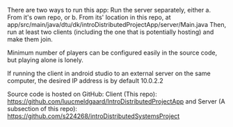 There are two ways to run this app:
Run the server separately, either
    a. From it's own repo, or
    b. From its' location in this repo, at app/src/main/java/dtu/dk/introDistributedProjectApp/server/Main.java 
Then, run at least two clients (including the one that is potentially hosting) and make them join.

Minimum number of players can be configured easily in the source code, but playing alone is lonely.

If running the client in android studio to an external server on the same computer, the desired IP address is by default 10.0.2.2

Source code is hosted on GitHub:
Client (This repo): https://github.com/luucmeldgaard/IntroDistributedProjectApp
and Server (A subsection of this repo): https://github.com/s224268/introDistributedSystemsProject

